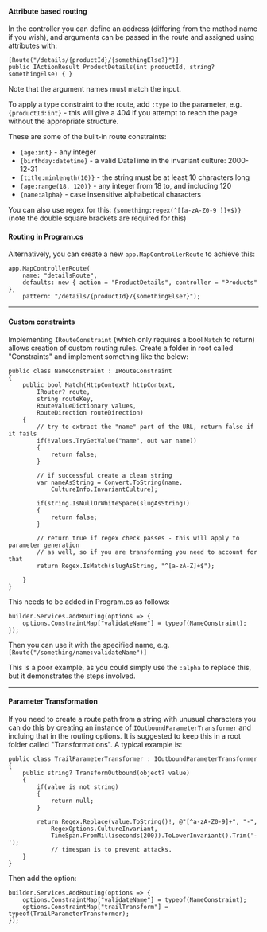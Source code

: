 #### Attribute based routing

In the controller you can define an address (differing from the method name if you wish), and arguments can be passed in the route and assigned using attributes with:
```
[Route("/details/{productId}/{somethingElse?}")]
public IActionResult ProductDetails(int productId, string? somethingElse) { }
```
Note that the argument names must match the input.

To apply a type constraint to the route, add `:type` to the parameter, e.g. `{productId:int}` - this will give a 404 if you attempt to reach the page without the appropriate structure.

These are some of the built-in route constraints:

- `{age:int}` - any integer
- `{birthday:datetime}` - a valid DateTime in the invariant culture: 2000-12-31
- `{title:minlength(10)}` - the string must be at least 10 characters long
- `{age:range(18, 120)}` - any integer from 18 to, and including 120
- `{name:alpha}` - case insensitive alphabetical characters

You can also use regex for this: `{something:regex(^[[a-zA-Z0-9 ]]+$)}` (note the double square brackets are required for this)

#### Routing in Program.cs

Alternatively, you can create a new `app.MapControllerRoute` to achieve this:
```
app.MapControllerRoute(
    name: "detailsRoute",
    defaults: new { action = "ProductDetails", controller = "Products" },
    pattern: "/details/{productId}/{somethingElse?}");
```

---

#### Custom constraints

Implementing `IRouteConstraint` (which only requires a bool `Match` to return) allows creation of custom routing rules.  Create a folder in root called "Constraints" and implement something like the below:

```
public class NameConstraint : IRouteConstraint
{
    public bool Match(HttpContext? httpContext, 
        IRouter? route, 
        string routeKey,
        RouteValueDictionary values, 
        RouteDirection routeDirection)
    {
        // try to extract the "name" part of the URL, return false if it fails
        if(!values.TryGetValue("name", out var name))
        {
            return false;
        }

        // if successful create a clean string
        var nameAsString = Convert.ToString(name,
            CultureInfo.InvariantCulture);

        if(string.IsNullOrWhiteSpace(slugAsString))
        {
            return false;
        }

        // return true if regex check passes - this will apply to parameter generation
        // as well, so if you are transforming you need to account for that
        return Regex.IsMatch(slugAsString, "^[a-zA-Z]+$");

    }
}
```

This needs to be added in Program.cs as follows:
```
builder.Services.addRouting(options => {
    options.ConstraintMap["validateName"] = typeof(NameConstraint);
});
```
Then you can use it with the specified name, e.g. `[Route("/something/name:validateName")]`

This is a poor example, as you could simply use the `:alpha` to replace this, but it demonstrates the steps involved.

---

#### Parameter Transformation

If you need to create a route path from a string with unusual characters you can do this by creating an instance of `IOutboundParameterTransformer` and incluing that in the routing options.  It is suggested to keep this in a root folder called "Transformations".  A typical example is:
```
public class TrailParameterTransformer : IOutboundParameterTransformer
{
    public string? TransformOutbound(object? value)
    {
        if(value is not string)
        {
            return null;
        }

        return Regex.Replace(value.ToString()!, @"[^a-zA-Z0-9]+", "-",
            RegexOptions.CultureInvariant,
            TimeSpan.FromMilliseconds(200)).ToLowerInvariant().Trim('-');
            // timespan is to prevent attacks.
    }
}
```
Then add the option:
```
builder.Services.AddRouting(options => {
    options.ConstraintMap["validateName"] = typeof(NameConstraint);
    options.ConstraintMap["trailTransform"] = typeof(TrailParameterTransformer);
});
```